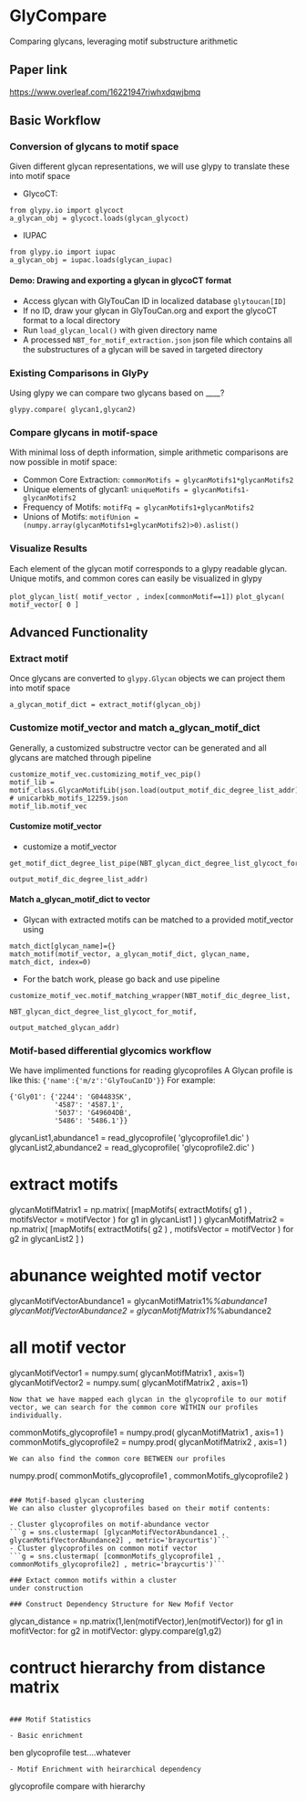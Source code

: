# GlyCompare
Comparing glycans, leveraging motif substructure arithmetic 

## Paper link
https://www.overleaf.com/16221947rjwhxdqwjbmq

## Basic Workflow

### Conversion of glycans to motif space

Given different glycan representations, we will use glypy to translate these into motif space

- GlycoCT: 
```
from glypy.io import glycoct
a_glycan_obj = glycoct.loads(glycan_glycoct) 
```


- IUPAC 
```
from glypy.io import iupac
a_glycan_obj = iupac.loads(glycan_iupac) 
```

#### Demo: Drawing and exporting a glycan in glycoCT format
- Access glycan with GlyTouCan ID in localized database `glytoucan[ID]`
- If no ID, draw your glycan in GlyTouCan.org and export the glycoCT format to a local directory 
- Run ```load_glycan_local()``` with given directory name 
- A processed `NBT_for_motif_extraction.json` json file which contains all the substructures of a glycan will be saved in targeted directory 


### Existing Comparisons in GlyPy
Using glypy we can compare two glycans based on ____?
```
glypy.compare( glycan1,glycan2) 
```

### Compare glycans in motif-space

With minimal loss of depth information, simple arithmetic comparisons are now possible in motif space:

- Common Core Extraction: ```commonMotifs = glycanMotifs1*glycanMotifs2```
- Unique elements of glycan1: ```uniqueMotifs = glycanMotifs1-glycanMotifs2```
- Frequency of Motifs: ```motifFq = glycanMotifs1+glycanMotifs2```
- Unions of Motifs: ```motifUnion = (numpy.array(glycanMotifs1+glycanMotifs2)>0).aslist()```

### Visualize Results

Each element of the glycan motif corresponds to a glypy readable glycan. Unique motifs, and common cores can easily be visualized in glypy

```plot_glycan_list( motif_vector , index[commonMotif==1])```
```plot_glycan( motif_vector[ 0 ]```

## Advanced Functionality

### Extract motif
Once glycans are converted to `glypy.Glycan` objects we can project them into motif space

```
a_glycan_motif_dict = extract_motif(glycan_obj)
```
### Customize motif_vector and match a_glycan_motif_dict 
Generally, a customized substructre vector can be generated and all glycans are matched through pipeline
```
customize_motif_vec.customizing_motif_vec_pip()
motif_lib = motif_class.GlycanMotifLib(json.load(output_motif_dic_degree_list_addr)) # unicarbkb_motifs_12259.json
motif_lib.motif_vec
```
#### Customize motif_vector
- customize a motif_vector
```
get_motif_dict_degree_list_pipe(NBT_glycan_dict_degree_list_glycoct_for_motif,
                                                                output_motif_dic_degree_list_addr)
```
#### Match a_glycan_motif_dict to vector
- Glycan with extracted motifs can be matched to a provided motif_vector using 
```
match_dict[glycan_name]={}
match_motif(motif_vector, a_glycan_motif_dict, glycan_name, match_dict, index=0)
```
- For the batch work, please go back and use pipeline
```
customize_motif_vec.motif_matching_wrapper(NBT_motif_dic_degree_list,
                                                        NBT_glycan_dict_degree_list_glycoct_for_motif,
                                                        output_matched_glycan_addr)
```
### Motif-based differential glycomics workflow

We have implimented functions for reading glycoprofiles
A Glycan profile is like this:
`{'name':{'m/z':'GlyTouCanID'}}`
For example:
```
{'Gly01': {'2244': 'G04483SK',
           '4587': '4587.1',
           '5037': 'G49604DB',
           '5486': '5486.1'}}
```
glycanList1,abundance1 = read_glycoprofile( 'glycoprofile1.dic' )
glycanList2,abundance2 = read_glycoprofile( 'glycoprofile2.dic' )
# extract motifs
glycanMotifMatrix1 = np.matrix( [mapMotifs( extractMotifs( g1 ) , motifsVector = motifVector ) for g1 in glycanList1 ] )
glycanMotifMatrix2 = np.matrix( [mapMotifs( extractMotifs( g2 ) , motifsVector = motifVector ) for g2 in glycanList2 ] )
# abunance weighted motif vector
glycanMotifVectorAbundance1 = glycanMotifMatrix1%*%abundance1
glycanMotifVectorAbundance2 = glycanMotifMatrix1%*%abundance2
# all motif vector
glycanMotifVector1 = numpy.sum( glycanMotifMatrix1 , axis=1)
glycanMotifVector2 = numpy.sum( glycanMotifMatrix2 , axis=1)
```
Now that we have mapped each glycan in the glycoprofile to our motif vector, we can search for the common core WITHIN our profiles individually. 
```
commonMotifs_glycoprofile1 = numpy.prod( glycanMotifMatrix1 , axis=1 )
commonMotifs_glycoprofile2 = numpy.prod( glycanMotifMatrix2 , axis=1 )
```
We can also find the common core BETWEEN our profiles
```
numpy.prod( commonMotifs_glycoprofile1 , commonMotifs_glycoprofile2 )
```

### Motif-based glycan clustering
We can also cluster glycoprofiles based on their motif contents:

- Cluster glycoprofiles on motif-abundance vector
```g = sns.clustermap( [glycanMotifVectorAbundance1 , glycanMotifVectorAbundance2] , metric='braycurtis')```
- Cluster glycoprofiles on common motif vector
```g = sns.clustermap( [commonMotifs_glycoprofile1 , commonMotifs_glycoprofile2] , metric='braycurtis')```

### Extact common motifs within a cluster
under construction

### Construct Dependency Structure for New Mofif Vector
```
glycan_distance = np.matrix(1,len(motifVector),len(motifVector))
for g1 in mofitVector:
  for g2 in motifVector:
    glypy.compare(g1,g2)
# contruct hierarchy from distance matrix
```

### Motif Statistics 

- Basic enrichment
```
ben glycoprofile test....whatever
```
- Motif Enrichment with heirarchical dependency 
```
glycoprofile compare with hierarchy
```
